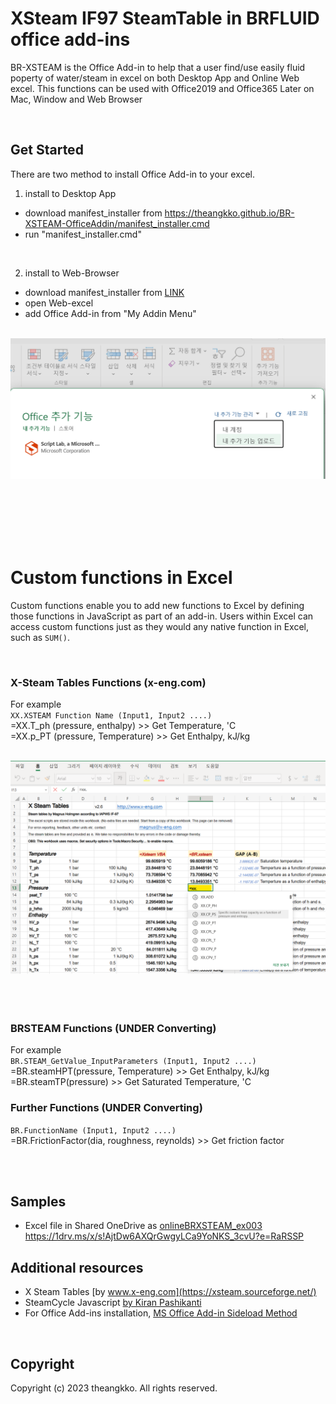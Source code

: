 # XSteam IF97 SteamTable  in BRFLUID office add-ins
BR-XSTEAM is the Office Add-in to help that a user find/use easily fluid poperty of water/steam in excel on both Desktop App and Online Web excel. This functions can be used with Office2019 and Office365 Later on Mac, Window and Web Browser

<br>

## Get Started
There are two method to install Office Add-in to your excel. <br>
1) install to Desktop App <br>
  - download manifest_installer from https://theangkko.github.io/BR-XSTEAM-OfficeAddin/manifest_installer.cmd
  - run "manifest_installer.cmd" 

<br>

2) install to Web-Browser <br>
  - download manifest_installer from [LINK](https://theangkko.github.io/BR-XSTEAM-OfficeAddin/manifest_brxsteam.xml)
  - open Web-excel 
  - add Office Add-in from "My Addin Menu"

<br>

<img src="assets\webSideloadcapture.png" alt= “” width="700">


<br><br><br><br><br>


# Custom functions in Excel

Custom functions enable you to add new functions to Excel by defining those functions in JavaScript as part of an add-in. Users within Excel can access custom functions just as they would any native function in Excel, such as `SUM()`.  

<br>

### X-Steam Tables Functions (x-eng.com)
For example <br>
 `XX.XSTEAM Function Name (Input1, Input2 ....)` <br>
 =XX.T_ph (pressure, enthalpy) >> Get Temperature, 'C <br>
 =XX.p_PT (pressure, Temperature) >> Get Enthalpy, kJ/kg <br>

<br>
<img src="assets\howtousefunction01.png" alt= “” width="800">
<br>
<br>
<br>
<br>

### BRSTEAM Functions (UNDER Converting)
For example <br>
 `BR.STEAM_GetValue_InputParameters (Input1, Input2 ....)` <br>
 =BR.steamHPT(pressure, Temperature) >> Get Enthalpy, kJ/kg <br>
 =BR.steamTP(pressure)               >> Get Saturated Temperature, 'C <br>
 

### Further Functions (UNDER Converting)
 `BR.FunctionName (Input1, Input2 ....)` <br>
 =BR.FrictionFactor(dia, roughness, reynolds) >> Get friction factor

<br>
<br>


## Samples
* Excel file in Shared OneDrive as [onlineBRXSTEAM_ex003 ](https://1drv.ms/x/s!AjtDw6AXQrGwgyLCa9YoNKS_3cvU?e=RaRSSP) <br>
https://1drv.ms/x/s!AjtDw6AXQrGwgyLCa9YoNKS_3cvU?e=RaRSSP
 

## Additional resources
* X Steam Tables [by www.x-eng.com](https://xsteam.sourceforge.net/) <br>
* SteamCycle Javascript [by Kiran Pashikanti](https://github.com/kpatvt/xsteam2/) <br>
* For Office Add-ins installation, [MS Office Add-in Sideload Method ](https://learn.microsoft.com/en-us/office/dev/add-ins/testing/create-a-network-shared-folder-catalog-for-task-pane-and-content-add-ins)

<br>

## Copyright

Copyright (c) 2023 theangkko. All rights reserved.
